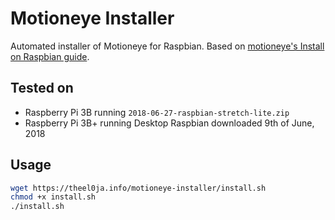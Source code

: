 # Motioneye Installer

Automated installer of Motioneye for Raspbian. Based on [motioneye's Install on Raspbian guide](https://github.com/ccrisan/motioneye/wiki/Install-On-Raspbian).

## Tested on

* Raspberry Pi 3B running `2018-06-27-raspbian-stretch-lite.zip`
* Raspberry Pi 3B+ running Desktop Raspbian downloaded 9th of June, 2018

## Usage

```bash
wget https://theel0ja.info/motioneye-installer/install.sh
chmod +x install.sh
./install.sh
```
